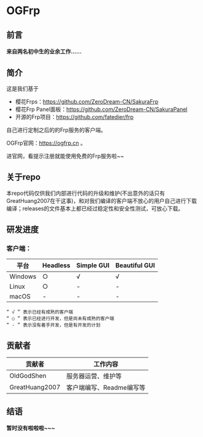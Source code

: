 # OGFrp

## 前言
#### 来自两名初中生的业余工作……
## 简介

这是我们基于
- 樱花Frps：https://github.com/ZeroDream-CN/SakuraFrp
- 樱花Frp Panel面板：https://github.com/ZeroDream-CN/SakuraPanel
- 开源的Frp项目：https://github.com/fatedier/frp

自己进行定制之后的的Frp服务的客户端。

OGFrp官网：https://ogfrp.cn 。

进官网，看提示注册就能使用免费的Frp服务啦~~
## 关于repo
本repo代码仅供我们内部进行代码的升级和维护(不出意外的话只有GreatHuang2007在干这事)，和对我们编译的客户端不放心的用户自己进行下载编译；releases的文件基本上都已经过稳定性和安全性测试，可放心下载。

## 研发进度

### 客户端：
平台 | Headless | Simple GUI | Beautiful GUI
--- | --- | --- | ---
Windows | ○ | √ | √
Linux | ○ | - | -
macOS | - | - | - 

    “ √ ” 表示已经有成熟的客户端
    “ ○ ” 表示已经进行开发，但是尚未有成熟的客户端
    “ - ” 表示没有着手开发，但是有开发的计划

## 贡献者

贡献者 | 工作内容
--- | --- |
OldGodShen | 服务器运营、维护等
GreatHuang2007 | 客户端编写、Readme编写等

## 结语
#### 暂时没有啦啦啦~~~

